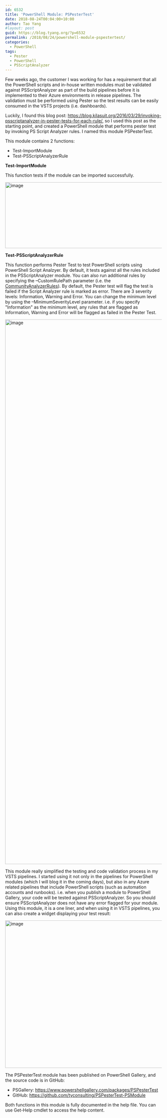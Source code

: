 ```yaml
---
id: 6532
title: 'PowerShell Module: PSPesterTest'
date: 2018-08-24T00:04:00+10:00
author: Tao Yang
#layout: post
guid: https://blog.tyang.org/?p=6532
permalink: /2018/08/24/powershell-module-pspestertest/
categories:
  - PowerShell
tags:
  - Pester
  - PowerShell
  - PSScriptAnalyzer
---
```

Few weeks ago, the customer I was working for has a requirement that all the PowerShell scripts and in-house written modules must be validated against PSScriptAnalyzer as part of the build pipelines before it is implemented to their Azure environments in release pipelines. The validation must be performed using Pester so the test results can be easily consumed in the VSTS projects (i.e. dashboards).

Luckily, I found this blog post: <a title="https://blog.kilasuit.org/2016/03/29/invoking-psscriptanalyzer-in-pester-tests-for-each-rule/" href="https://blog.kilasuit.org/2016/03/29/invoking-psscriptanalyzer-in-pester-tests-for-each-rule/">https://blog.kilasuit.org/2016/03/29/invoking-psscriptanalyzer-in-pester-tests-for-each-rule/</a>, so I used this post as the starting point, and created a PowerShell module that performs pester test by invoking PS Script Analyzer rules. I named this module PSPesterTest.

This module contains 2 functions:

* Test-ImportModule
* Test-PSScriptAnalyzerRule

**Test-ImportModule**

This function tests if the module can be imported successfully.

<a href="https://blog.tyang.org/wp-content/uploads/2018/08/image-3.png"><img style="display: inline; background-image: none;" title="image" src="https://blog.tyang.org/wp-content/uploads/2018/08/image_thumb-3.png" alt="image" width="1002" height="212" border="0" /></a>

**Test-PSScriptAnalyzerRule**

This function performs Pester Test to test PowerShell scripts using PowerShell Script Analzyer. By default, it tests against all the rules included in the PSScriptAnalyzer module. You can also run additional rules by specifying the –CustomRulePath parameter (i.e. the <a href="https://github.com/PowerShell/PSScriptAnalyzer/tree/development/Tests/Engine/CommunityAnalyzerRules">CommunityAnalyzerRules</a>). By default, the Pester test will flag the test is failed if the Script Analyzer rule is marked as error. There are 3 severity levels: Information, Warning and Error. You can change the minimum level by using the –MinimumSeverityLevel parameter. i.e. if you specify "Information" as the minimum level, any rules that are flagged as Information, Warning and Error will be flagged as failed in the Pester Test.

<a href="https://blog.tyang.org/wp-content/uploads/2018/08/image-4.png"><img style="display: inline; background-image: none;" title="image" src="https://blog.tyang.org/wp-content/uploads/2018/08/image_thumb-4.png" alt="image" width="1002" height="1751" border="0" /></a>

This module really simplified the testing and code validation process in my VSTS pipelines. I started using it not only in the pipelines for PowerShell modules (which I will blog it in the coming days), but also in any Azure related pipelines that include PowerShell scripts (such as automation accounts and runbooks). i.e. when you publish a module to PowerShell Gallery, your code will be tested against PSScriptAnalyzer. So you should ensure PSScriptAnalyzer does not have any error flagged for your module. Using this module, it is a one liner, and when using it in VSTS pipelines, you can also create a widget displaying your test result:

<a href="https://blog.tyang.org/wp-content/uploads/2018/08/image-5.png"><img style="display: inline; background-image: none;" title="image" src="https://blog.tyang.org/wp-content/uploads/2018/08/image_thumb-5.png" alt="image" width="976" height="474" border="0" /></a>

The PSPesterTest module has been published on PowerShell Gallery, and the source code is in GitHub:

* PSGallery: <a title="https://www.powershellgallery.com/packages/PSPesterTest" href="https://www.powershellgallery.com/packages/PSPesterTest">https://www.powershellgallery.com/packages/PSPesterTest</a>
* GitHub: <a title="https://github.com/tyconsulting/PSPesterTest-PSModule" href="https://github.com/tyconsulting/PSPesterTest-PSModule">https://github.com/tyconsulting/PSPesterTest-PSModule</a>

Both functions in this module is fully documented in the help file. You can use Get-Help cmdlet to access the help content.